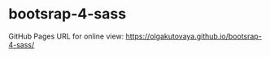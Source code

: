 # bootsrap-4-sass

GitHub Pages URL for online view: https://olgakutovaya.github.io/bootsrap-4-sass/
